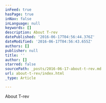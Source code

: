 ```yaml
---
inFeed: true
hasPage: true
inNav: false
inLanguage: null
keywords: []
description: About T-rev
datePublished: '2016-06-17T04:56:44.376Z'
dateModified: '2016-06-17T04:56:43.655Z'
authors: []
publisher: null
title: ''
author: []
starred: false
sourcePath: _posts/2016-06-17-about-t-rev.md
url: about-t-rev/index.html
_type: Article

---
```

About T-rev